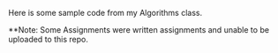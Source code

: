 Here is some sample code from my Algorithms class.

**Note: Some Assignments were written assignments and unable to be uploaded to this repo.

